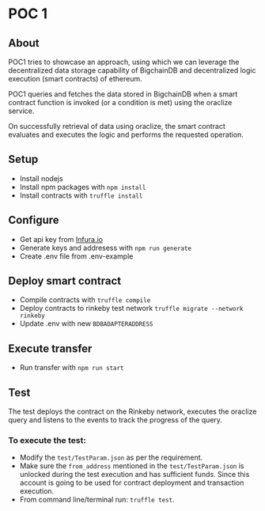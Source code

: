 # POC 1

## About

POC1 tries to showcase an approach, using which we can leverage the decentralized data storage capability of BigchainDB and decentralized logic execution (smart contracts) of ethereum.

POC1 queries and fetches the data stored in BigchainDB when a smart contract function is invoked (or a condition is met) using the oraclize service.

On successfully retrieval of data using oraclize, the smart contract evaluates and executes the logic and performs the requested operation.

## Setup

- Install nodejs
- Install npm packages with `npm install`
- Install contracts with `truffle install`

## Configure

- Get api key from [Infura.io](https://infura.io/)
- Generate keys and addresess with `npm run generate`
- Create .env file from .env-example

## Deploy smart contract

- Compile contracts with `truffle compile`
- Deploy contracts to rinkeby test network `truffle migrate --network rinkeby`
- Update .env with new `BDBADAPTERADDRESS`

## Execute transfer

- Run transfer with `npm run start`

## Test

The test deploys the contract on the Rinkeby network, executes the oraclize query and listens to the events to track the progress of the query.

### To execute the test:

- Modify the `test/TestParam.json` as per the requirement.
- Make sure the `from_address` mentioned in the `test/TestParam.json` is unlocked during the test execution and has sufficient funds. Since this account is going to be used for contract deployment and transaction execution.
- From command line/terminal run: `truffle test`.